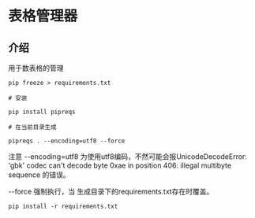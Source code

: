 # 表格管理器

## 介绍

用于数表格的管理

```
pip freeze > requirements.txt
```

```
# 安装

pip install pipreqs

# 在当前目录生成

pipreqs . --encoding=utf8 --force
```

注意 --encoding=utf8 为使用utf8编码，不然可能会报UnicodeDecodeError: 'gbk' codec can't decode byte 0xae in position 406: illegal multibyte sequence 的错误。

--force 强制执行，当 生成目录下的requirements.txt存在时覆盖。

```
pip install -r requirements.txt
```

